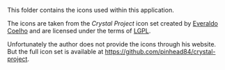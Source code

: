 This folder contains the icons used within this application.

The icons are taken from the *Crystal Project* icon set created by 
[Everaldo Coelho](https://www.everaldo.com/) and are licensed under the terms of 
[LGPL](https://web.archive.org/web/20101122171611/http://everaldo.com/crystal/?action=license).

Unfortunately the author does not provide the icons through his website. But the full icon set 
is available at <https://github.com/pinhead84/crystal-project>.
